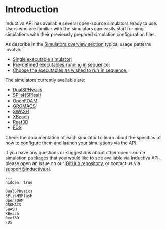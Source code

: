 # Introduction

Inductiva API has available several open-source simulators ready to use. Users 
who are familiar with the simulators can easily start running simulations with 
their previously prepared simulation configuration files. 

As describe in the [Simulators overview section](../introduction/simulators.md) typical usage patterns involve:
- [Single executable simulator;](../introduction/simulators.md#the-simple-cases)
- [Pre-defined executables running in sequence;](../introduction/simulators.md#a-slightly-more-complex-case)
- [Choose the executables as wished to run in sequence.](../introduction/simulators.md#running-long-simulation-pipelines)

The simulators currently available are:
- [DualSPHysics](../simulators/DualSPHysics.md)
- [SPlisHSPlasH](../simulators/SPlisHSPlasH.md)
- [OpenFOAM](../simulators/OpenFOAM.md)
- [GROMACS](../simulators/GROMACS.md)
- [SWASH](../simulators/SWASH.md)
- [XBeach](../simulators/XBeach.md)
- [Reef3D](../simulators/Reef3D.md)
- [FDS](../simulators/FDS.md)

Check the documentation of each simulator to learn about the specifics of how to configure them and launch your simulations via the API.

If you have any questions or suggestions about other open-source simulation packages
that you would like to see available via Inductiva API, please open an issue on
our [GitHub repository](https://github.com/inductiva/inductiva/issues), or contact us via [support@inductiva.ai](mailto:support@inductiva.ai).
    
```{toctree}
---
hidden: true
---
DualSPHysics
SPlisHSPlasH
OpenFOAM
GROMACS
SWASH
XBeach
Reef3D
FDS
```